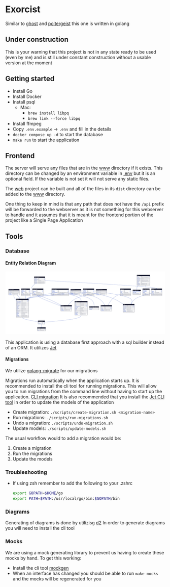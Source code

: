 # Exorcist

Similar to [ghost](https://github.com/slugger7/ghost-media) and [poltergeist](https://github.com/slugger7/poltergeist) this one is written in golang

## Under construction

This is your warning that this project is not in any state ready to be used (even by me) and is still under constant construction without a usable version at the moment

## Getting started

- Install Go
- Install Docker
- Install psql
  - Mac:
    - `brew install libpq`
    - `brew link --force libpq`
- Install ffmpeg
- Copy `.env.example` -> `.env` and fill in the details
- `docker compose up -d` to start the database
- `make run` to start the application

## Frontend

The server will serve any files that are in the [www](./www) directory if it exists. This directory can be changed by an environment variable in [.env](.env) but it is an optional field.
If the variable is not set it will not serve any static files.

The [web](https://github.com/slugger7/exorcist-web) project can be built and all of the files in its `dist` directory can be added to the [www](./www) directory.

One thing to keep in mind is that any path that does not have the `/api` prefix will be forwarded to the webserver as it is not something for this webserver to handle and it assumes that it is meant for the frontend portion of the project like a Single Page Application

## Tools

### Database

#### Entity Relation Diagram

![entity_relation_diagram](./diagrams/out/entity_relation_diagram.d2.svg)

This application is using a database first approach with a sql builder instead of an ORM.
It utilizes [Jet](https://github.com/go-jet/jet)

#### Migrations

We utilize [golang-migrate](https://github.com/golang-migrate/migrate) for our migrations

Migrations run automatically when the application starts up.
It is recommended to install the cli tool for running migrations. This will allow you to run migrations from the command line without having to start up the application. [CLI migration](https://github.com/golang-migrate/migrate/tree/master/cmd/migrate)
It is also recommended that you install the [Jet CLI tool](https://github.com/go-jet/jet?tab=readme-ov-file#prerequisites) in order to update the models of the application

- Create migration: `./scripts/create-migration.sh <migration-name>`
- Run migrations: `./scripts/run-migrations.sh`
- Undo a migration: `./scripts/undo-migration.sh`
- Update models: `./scripts/update-models.sh`

The usual workflow would to add a migration would be:

1. Create a migration
1. Run the migrations
1. Update the models

### Troubleshooting

- If using zsh remember to add the following to your .zshrc

  ```bash
  export GOPATH=$HOME/go  
  export PATH=$PATH:/usr/local/go/bin:$GOPATH/bin
  ```

### Diagrams

Generating of diagrams is done by utilizisg [d2](https://d2lang.com/)
In order to generate diagrams you will need to install the cli tool

### Mocks

We are using a mock generating library to prevent us having to create these mocks by hand. To get this working:

- Install the cli tool [mockgen](https://github.com/uber-go/mock)
- When an interface has changed you should be able to run `make mocks` and the mocks will be regenerated for you
